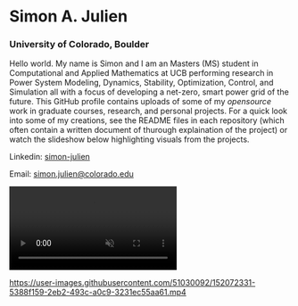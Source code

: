 # Simon A. Julien
### University of Colorado, Boulder
Hello world. My name is Simon and I am an Masters (MS) student in Computational and Applied Mathematics at UCB performing research in Power System Modeling, Dynamics, Stability, Optimization, Control, and Simulation all with a focus of developing a net-zero, smart power grid of the future. This GitHub profile contains uploads of some of my *opensource* work in graduate courses, research, and personal projects. For a quick look into some of my creations, see the README files in each repository (which often contain a written document of thurough explaination of the project) or watch the slideshow below highlighting visuals from the projects. 

Linkedin: [simon-julien](https://www.linkedin.com/in/simon-julien/) 

Email: [simon.julien@colorado.edu](mailto:simon.julien@colorado.edu)





<video auto-play="true" loop="loop" muted="muted" plays-inline="true">
  <source src="https://user-images.githubusercontent.com/51030092/152072331-5388f159-2eb2-493c-a0c9-3231ec55aa61.mp4" type="video/mp4">
</video>

https://user-images.githubusercontent.com/51030092/152072331-5388f159-2eb2-493c-a0c9-3231ec55aa61.mp4

<!--
**siju9917/siju9917** is a ✨ _special_ ✨ repository because its `README.md` (this file) appears on your GitHub profile.

Here are some ideas to get you started:

- 🔭 I’m currently working on ...
- 🌱 I’m currently learning ...
- 👯 I’m looking to collaborate on ...
- 🤔 I’m looking for help with ...
- 💬 Ask me about ...
- 📫 How to reach me: ...
- 😄 Pronouns: ...
- ⚡ Fun fact: ...
-->
